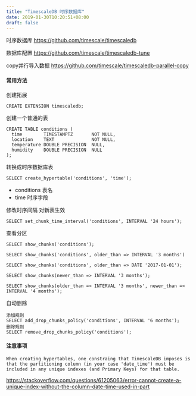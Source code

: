 ```yaml
---
title: "TimescaleDB 时序数据库"
date: 2019-01-30T10:20:51+08:00
draft: false
---
```


时序数据库
https://github.com/timescale/timescaledb


数据库配置
https://github.com/timescale/timescaledb-tune


copy并行导入数据
https://github.com/timescale/timescaledb-parallel-copy


#### 常用方法

创建拓展
```
CREATE EXTENSION timescaledb;
```

创建一个普通的表
```
CREATE TABLE conditions (
  time        TIMESTAMPTZ       NOT NULL,
  location    TEXT              NOT NULL,
  temperature DOUBLE PRECISION  NULL,
  humidity    DOUBLE PRECISION  NULL
);
```

转换成时序数据库表
```
SELECT create_hypertable('conditions', 'time');
```
- conditions 表名
- time 时序字段

修改时序间隔 对新表生效
```
SELECT set_chunk_time_interval('conditions', INTERVAL '24 hours');
```

查看分区
```
SELECT show_chunks('conditions');

SELECT show_chunks('conditions', older_than => INTERVAL '3 months')

SELECT show_chunks('conditions', older_than => DATE '2017-01-01');

SELECT show_chunks(newer_than => INTERVAL '3 months');

SELECT show_chunks(older_than => INTERVAL '3 months', newer_than => INTERVAL '4 months');

```

自动删除
```
添加规则
SELECT add_drop_chunks_policy('conditions', INTERVAL '6 months');
删除规则
SELECT remove_drop_chunks_policy('conditions');
```

#### 注意事项

```
When creating hypertables, one constraing that TimescaleDB imposes is that the partitioning column (in your case 'date_time') must be included in any unique indexes (and Primary Keys) for that table.
```
https://stackoverflow.com/questions/61205063/error-cannot-create-a-unique-index-without-the-column-date-time-used-in-part





